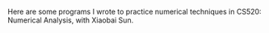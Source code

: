 Here are some programs I wrote to practice numerical techniques in CS520: Numerical Analysis, with Xiaobai Sun.
